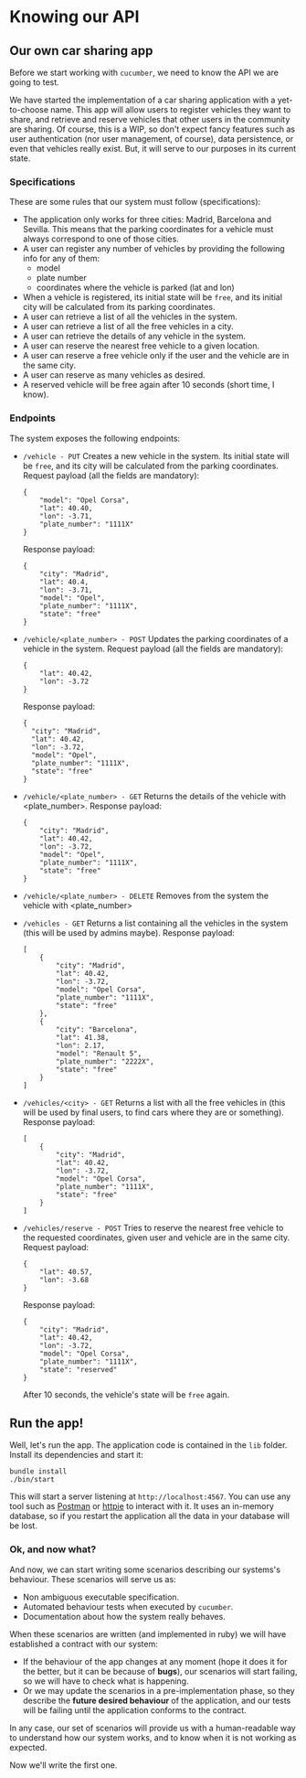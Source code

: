 # Knowing our API

## Our own car sharing app

Before we start working with `cucumber`, we need to know the API we are going to test.

We have started the implementation of a car sharing application with a yet-to-choose name. This app will allow users to register vehicles they want to share, and retrieve and reserve vehicles that other users in the community are sharing. Of course, this is a WIP, so don't expect fancy features such as user authentication (nor user management, of course), data persistence, or even that vehicles really exist. But, it will serve to our purposes in its current state.

### Specifications

These are some rules that our system must follow (specifications):

* The application only works for three cities: Madrid, Barcelona and Sevilla. This means that the parking coordinates for a vehicle must always correspond to one of those cities.
* A user can register any number of vehicles by providing the following info for any of them:
  - model
  - plate number
  - coordinates where the vehicle is parked (lat and lon)
* When a vehicle is registered, its initial state will be `free`, and its initial city will be calculated from its parking coordinates.
* A user can retrieve a list of all the vehicles in the system.
* A user can retrieve a list of all the free vehicles in a city.
* A user can retrieve the details of any vehicle in the system.
* A user can reserve the nearest free vehicle to a given location.
* A user can reserve a free vehicle only if the user and the vehicle are in the same city.
* A user can reserve as many vehicles as desired.
* A reserved vehicle will be free again after 10 seconds (short time, I know).

### Endpoints

The system exposes the following endpoints:

- `/vehicle - PUT`
  Creates a new vehicle in the system. Its initial state will be `free`, and its city will be calculated from the parking coordinates.
  Request payload (all the fields are mandatory):
  ```
  {
      "model": "Opel Corsa",
      "lat": 40.40,
      "lon": -3.71,
      "plate_number": "1111X"
  }
  ```
  Response payload:
  ```
  {
      "city": "Madrid",
      "lat": 40.4,
      "lon": -3.71,
      "model": "Opel",
      "plate_number": "1111X",
      "state": "free"
  }  
  ```

- `/vehicle/<plate_number> - POST`
  Updates the parking coordinates of a vehicle in the system.
  Request payload (all the fields are mandatory):
  ```
  {
      "lat": 40.42,
      "lon": -3.72
  }
  ```
  Response payload:
  ```
  {
    "city": "Madrid",
    "lat": 40.42,
    "lon": -3.72,
    "model": "Opel",
    "plate_number": "1111X",
    "state": "free"
  }
  ```

- `/vehicle/<plate_number> - GET`
  Returns the details of the vehicle with <plate_number>.
  Response payload:
  ```
  {
      "city": "Madrid",
      "lat": 40.42,
      "lon": -3.72,
      "model": "Opel",
      "plate_number": "1111X",
      "state": "free"
  }
  ```

- `/vehicle/<plate_number> - DELETE`
  Removes from the system the vehicle with <plate_number>

- `/vehicles - GET`
  Returns a list containing all the vehicles in the system (this will be used by admins maybe).
  Response payload:
  ```
  [
      {
          "city": "Madrid",
          "lat": 40.42,
          "lon": -3.72,
          "model": "Opel Corsa",
          "plate_number": "1111X",
          "state": "free"
      },
      {
          "city": "Barcelona",
          "lat": 41.38,
          "lon": 2.17,
          "model": "Renault 5",
          "plate_number": "2222X",
          "state": "free"
      }
  ]
  ```

- `/vehicles/<city> - GET`
  Returns a list with all the free vehicles in <city> (this will be used by final users, to find cars where they are or something).
  Response payload:
  ```
  [
      {
          "city": "Madrid",
          "lat": 40.42,
          "lon": -3.72,
          "model": "Opel Corsa",
          "plate_number": "1111X",
          "state": "free"
      }
  ]
  ```

- `/vehicles/reserve - POST`
  Tries to reserve the nearest free vehicle to the requested coordinates, given user and vehicle are in the same city.
  Request payload:
  ```
  {
      "lat": 40.57,
      "lon": -3.68
  }
  ```
  Response payload:
  ```
  {
      "city": "Madrid",
      "lat": 40.42,
      "lon": -3.72,
      "model": "Opel Corsa",
      "plate_number": "1111X",
      "state": "reserved"
  }
  ```
  After 10 seconds, the vehicle's state will be `free` again.

## Run the app!

Well, let's run the app. The application code is contained in the `lib` folder. Install its dependencies and start it:
```
bundle install
./bin/start
```

This will start a server listening at `http://localhost:4567`. You can use any tool such as [Postman](https://www.getpostman.com/) or [httpie](https://httpie.org/) to interact with it. It uses an in-memory database, so if you restart the application all the data in your database will be lost.

### Ok, and now what?

And now, we can start writing some scenarios describing our systems's behaviour. These scenarios will serve us as:
- Non ambiguous executable specification.
- Automated behaviour tests when executed by `cucumber`.
- Documentation about how the system really behaves.

When these scenarios are written (and implemented in ruby) we will have established a contract with our system:
- If the behaviour of the app changes at any moment (hope it does it for the better, but it can be because of **bugs**), our scenarios will start failing, so we will have to check what is happening.
- Or we may update the scenarios in a pre-implementation phase, so they describe the **future desired behaviour** of the application, and our tests will be failing until the application conforms to the contract.

In any case, our set of scenarios will provide us with a human-readable way to understand how our system works, and to know when it is not working as expected.

Now we'll write the first one.
